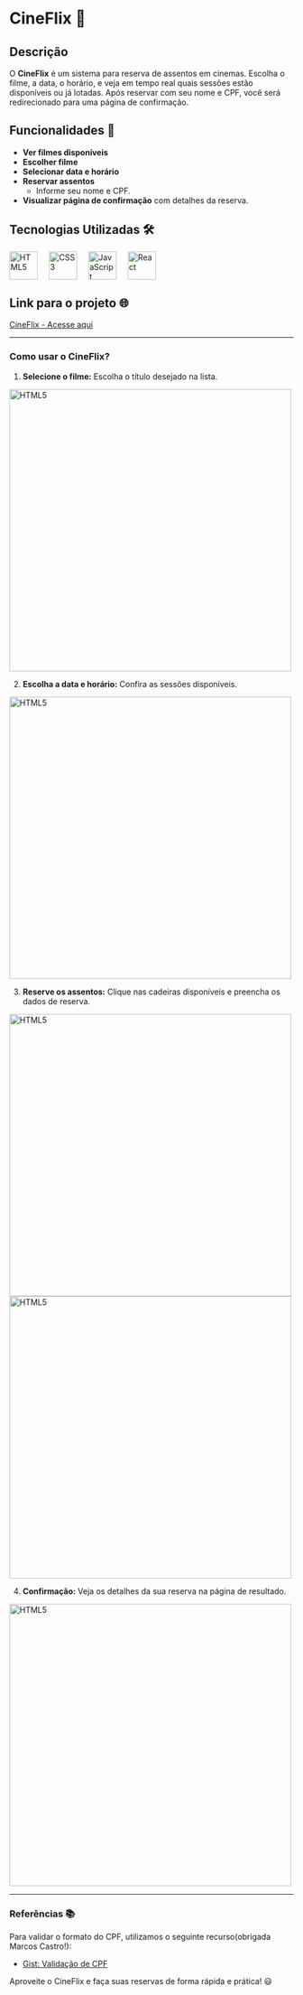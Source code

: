 # CineFlix 🎥

## Descrição
O **CineFlix** é um sistema para reserva de assentos em cinemas. Escolha o filme, a data, o horário, e veja em tempo real quais sessões estão disponíveis ou já lotadas. Após reservar com seu nome e CPF, você será redirecionado para uma página de confirmação.

## Funcionalidades 🚀
- **Ver filmes disponíveis**
- **Escolher filme** 
- **Selecionar data e horário**
- **Reservar assentos**
  - Informe seu nome e CPF.
- **Visualizar página de confirmação** com detalhes da reserva.

## Tecnologias Utilizadas 🛠️

<div style="display: flex; gap: 20px; align-items: center;">
  <img src="https://cdn.jsdelivr.net/gh/devicons/devicon/icons/html5/html5-original.svg" alt="HTML5" width="50" height="50" />
  <img src="https://cdn.jsdelivr.net/gh/devicons/devicon/icons/css3/css3-original.svg" alt="CSS3" width="50" height="50" />
  <img src="https://cdn.jsdelivr.net/gh/devicons/devicon/icons/javascript/javascript-original.svg" alt="JavaScript" width="50" height="50" />
  <img src="https://cdn.jsdelivr.net/gh/devicons/devicon/icons/react/react-original.svg" alt="React" width="50" height="50" />
</div>

## Link para o projeto 🌐


[CineFlix - Acesse aqui](https://cine-flix-eta.vercel.app/)



---

### Como usar o CineFlix?


1. **Selecione o filme:** Escolha o título desejado na lista.

<img src="https://github.com/user-attachments/assets/11a1f9df-648a-4ecd-923f-ca86407f2311" alt="HTML5"  height="500" />

2. **Escolha a data e horário:** Confira as sessões disponíveis.

<img src="https://github.com/user-attachments/assets/ea47467d-3b5b-4793-a907-20ff495bb607" alt="HTML5"  height="500" />   

3. **Reserve os assentos:** Clique nas cadeiras disponíveis e preencha os dados de reserva.

 <img src="https://github.com/user-attachments/assets/4e50e3a1-82b3-4dd7-8049-c9c5fabe8f54" alt="HTML5"  height="500" />
 <img src="https://github.com/user-attachments/assets/32ad29e1-c2ba-43ab-bfed-a56e285d4011" alt="HTML5"  height="500" />     

4. **Confirmação:** Veja os detalhes da sua reserva na página de resultado.

 <img src="https://github.com/user-attachments/assets/6a711711-f1a6-4fb2-ab96-1541a21dd9da" alt="HTML5"  height="500" />     

---
### Referências 📚

Para validar o formato do CPF, utilizamos o seguinte recurso(obrigada Marcos Castro!):
- [Gist: Validação de CPF](https://gist.github.com/marcoscastro/7887900ceebe9e223dce)

Aproveite o CineFlix e faça suas reservas de forma rápida e prática! 😃
